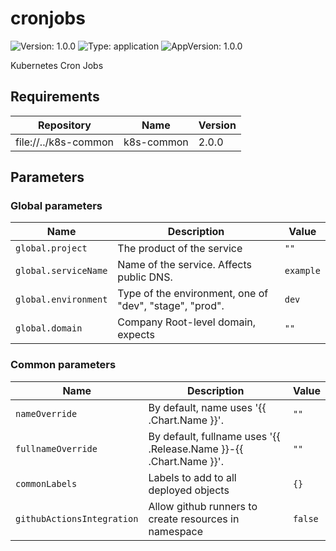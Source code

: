 # cronjobs

![Version: 1.0.0](https://img.shields.io/badge/Version-1.0.0-informational?style=flat-square) ![Type: application](https://img.shields.io/badge/Type-application-informational?style=flat-square) ![AppVersion: 1.0.0](https://img.shields.io/badge/AppVersion-1.0.0-informational?style=flat-square)

Kubernetes Cron Jobs

## Requirements

| Repository | Name | Version |
|------------|------|---------|
| file://../k8s-common | k8s-common | 2.0.0   |

## Parameters

### Global parameters

| Name                 | Description                                             | Value     |
| -------------------- | ------------------------------------------------------- | --------- |
| `global.project`     | The product of the service                              | `""`      |
| `global.serviceName` | Name of the service. Affects public DNS.                | `example` |
| `global.environment` | Type of the environment, one of "dev", "stage", "prod". | `dev`     |
| `global.domain`      | Company Root-level domain, expects                      | `""`      |

### Common parameters

| Name                       | Description                                                        | Value   |
| -------------------------- | ------------------------------------------------------------------ | ------- |
| `nameOverride`             | By default, name uses '{{ .Chart.Name }}'.                         | `""`    |
| `fullnameOverride`         | By default, fullname uses '{{ .Release.Name }}-{{ .Chart.Name }}'. | `""`    |
| `commonLabels`             | Labels to add to all deployed objects                              | `{}`    |
| `githubActionsIntegration` | Allow github runners to create resources in namespace              | `false` |

